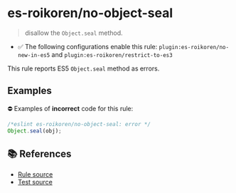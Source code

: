 # es-roikoren/no-object-seal
> disallow the `Object.seal` method.

- ✅ The following configurations enable this rule: `plugin:es-roikoren/no-new-in-es5` and `plugin:es-roikoren/restrict-to-es3`

This rule reports ES5 `Object.seal` method as errors.

## Examples

⛔ Examples of **incorrect** code for this rule:

```js
/*eslint es-roikoren/no-object-seal: error */
Object.seal(obj);
```

## 📚 References

- [Rule source](https://github.com/roikoren755/eslint-plugin-es/blob/v0.0.0-alpha-20211010133854/src/rules/no-object-seal.ts)
- [Test source](https://github.com/roikoren755/eslint-plugin-es/blob/v0.0.0-alpha-20211010133854/tests/src/rules/no-object-seal.ts)
